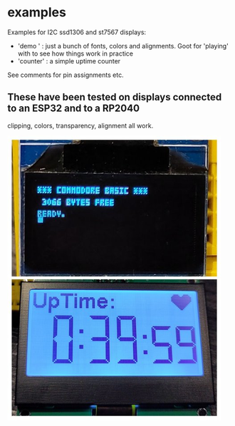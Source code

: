 # examples

Examples for I2C ssd1306 and st7567 displays:

* 'demo   ' : just a bunch of fonts, colors and alignments. Goot for 'playing' with to see how things work in practice
* 'counter' : a simple uptime counter

See comments for pin assignments etc.

## These have been tested on displays connected to an ESP32 and to a RP2040
clipping, colors, transparency, alignment all work.

[![two different displays](doc/demo-collage2.thumb.jpg)](examples/doc/demo-collage2.jpg)
